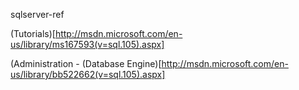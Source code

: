 sqlserver-ref



(Tutorials)[http://msdn.microsoft.com/en-us/library/ms167593(v=sql.105).aspx]



(Administration - (Database Engine)[http://msdn.microsoft.com/en-us/library/bb522662(v=sql.105).aspx]


